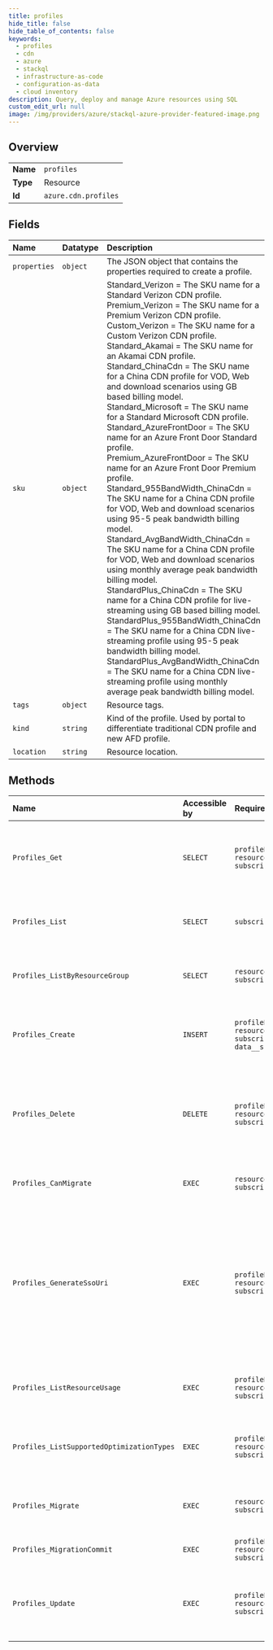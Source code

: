 ```yaml
---
title: profiles
hide_title: false
hide_table_of_contents: false
keywords:
  - profiles
  - cdn
  - azure    
  - stackql
  - infrastructure-as-code
  - configuration-as-data
  - cloud inventory
description: Query, deploy and manage Azure resources using SQL
custom_edit_url: null
image: /img/providers/azure/stackql-azure-provider-featured-image.png
---
```

  
    

## Overview
<table><tbody>
<tr><td><b>Name</b></td><td><code>profiles</code></td></tr>
<tr><td><b>Type</b></td><td>Resource</td></tr>
<tr><td><b>Id</b></td><td><code>azure.cdn.profiles</code></td></tr>
</tbody></table>

## Fields
| Name | Datatype | Description |
|:-----|:---------|:------------|
| `properties` | `object` | The JSON object that contains the properties required to create a profile. |
| `sku` | `object` | Standard_Verizon = The SKU name for a Standard Verizon CDN profile.<br />Premium_Verizon = The SKU name for a Premium Verizon CDN profile.<br />Custom_Verizon = The SKU name for a Custom Verizon CDN profile.<br />Standard_Akamai = The SKU name for an Akamai CDN profile.<br />Standard_ChinaCdn = The SKU name for a China CDN profile for VOD, Web and download scenarios using GB based billing model.<br />Standard_Microsoft = The SKU name for a Standard Microsoft CDN profile.<br />Standard_AzureFrontDoor =  The SKU name for an Azure Front Door Standard profile.<br />Premium_AzureFrontDoor = The SKU name for an Azure Front Door Premium profile.<br />Standard_955BandWidth_ChinaCdn = The SKU name for a China CDN profile for VOD, Web and download scenarios using 95-5 peak bandwidth billing model.<br />Standard_AvgBandWidth_ChinaCdn = The SKU name for a China CDN profile for VOD, Web and download scenarios using monthly average peak bandwidth billing model.<br />StandardPlus_ChinaCdn = The SKU name for a China CDN profile for live-streaming using GB based billing model.<br />StandardPlus_955BandWidth_ChinaCdn = The SKU name for a China CDN live-streaming profile using 95-5 peak bandwidth billing model.<br />StandardPlus_AvgBandWidth_ChinaCdn = The SKU name for a China CDN live-streaming profile using monthly average peak bandwidth billing model.<br /> |
| `tags` | `object` | Resource tags. |
| `kind` | `string` | Kind of the profile. Used by portal to differentiate traditional CDN profile and new AFD profile. |
| `location` | `string` | Resource location. |
## Methods
| Name | Accessible by | Required Params | Description |
|:-----|:--------------|:----------------|:------------|
| `Profiles_Get` | `SELECT` | `profileName, resourceGroupName, subscriptionId` | Gets an Azure Front Door Standard or Azure Front Door Premium or CDN profile with the specified profile name under the specified subscription and resource group. |
| `Profiles_List` | `SELECT` | `subscriptionId` | Lists all of the Azure Front Door Standard, Azure Front Door Premium, and CDN profiles within an Azure subscription. |
| `Profiles_ListByResourceGroup` | `SELECT` | `resourceGroupName, subscriptionId` | Lists all of the Azure Front Door Standard, Azure Front Door Premium, and CDN profiles within a resource group. |
| `Profiles_Create` | `INSERT` | `profileName, resourceGroupName, subscriptionId, data__sku` | Creates a new Azure Front Door Standard or Azure Front Door Premium or CDN profile with a profile name under the specified subscription and resource group. |
| `Profiles_Delete` | `DELETE` | `profileName, resourceGroupName, subscriptionId` | Deletes an existing  Azure Front Door Standard or Azure Front Door Premium or CDN profile with the specified parameters. Deleting a profile will result in the deletion of all of the sub-resources including endpoints, origins and custom domains. |
| `Profiles_CanMigrate` | `EXEC` | `resourceGroupName, subscriptionId` | Checks if CDN profile can be migrated to Azure Frontdoor(Standard/Premium) profile. |
| `Profiles_GenerateSsoUri` | `EXEC` | `profileName, resourceGroupName, subscriptionId` | Generates a dynamic SSO URI used to sign in to the CDN supplemental portal. Supplemental portal is used to configure advanced feature capabilities that are not yet available in the Azure portal, such as core reports in a standard profile; rules engine, advanced HTTP reports, and real-time stats and alerts in a premium profile. The SSO URI changes approximately every 10 minutes. |
| `Profiles_ListResourceUsage` | `EXEC` | `profileName, resourceGroupName, subscriptionId` | Checks the quota and actual usage of endpoints under the given Azure Front Door Standard or Azure Front Door Premium or CDN profile. |
| `Profiles_ListSupportedOptimizationTypes` | `EXEC` | `profileName, resourceGroupName, subscriptionId` | Gets the supported optimization types for the current profile. A user can create an endpoint with an optimization type from the listed values. |
| `Profiles_Migrate` | `EXEC` | `resourceGroupName, subscriptionId` | Migrate the CDN profile to Azure Frontdoor(Standard/Premium) profile. The change need to be committed after this. |
| `Profiles_MigrationCommit` | `EXEC` | `profileName, resourceGroupName, subscriptionId` | Commit the migrated Azure Frontdoor(Standard/Premium) profile. |
| `Profiles_Update` | `EXEC` | `profileName, resourceGroupName, subscriptionId` | Updates an existing Azure Front Door Standard or Azure Front Door Premium or CDN profile with the specified profile name under the specified subscription and resource group. |
